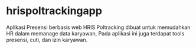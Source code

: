 # hrispoltrackingapp
Aplikasi Presensi berbasis web
HRIS Poltracking dibuat untuk memudahkan HR dalam memanage data karyawan, 
Pada aplikasi ini juga terdapat tools presensi, cuti, dan izin karyawan.
